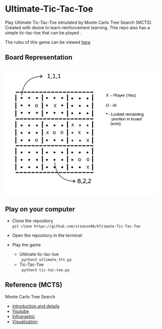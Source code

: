 # Ultimate-Tic-Tac-Toe
Play Ultimate Tic-Tac-Toe simulated by Monte Carlo Tree Search (MCTS). Created with desire to learn reinforcement learning. 
This repo also has a simple tic-tac-toe that can be played .

The rules of this game can be viewed [here](http://mathwithbaddrawings.com/2013/06/16/ultimate-tic-tac-toe/)

## Board Representation
![alt text](https://github.com/stimson06/Ultimate-Tic-Tac-Toe/blob/master/Board_details.png)

## Play on your computer
* Clone the repository \
```git clone https://github.com/stimson06/Ultimate-Tic-Tac-Toe```

* Open the repository in the terminal
* Play the game
  - Ultimate tic-tac-toe\
    ``` python3 ultimate_ttt.py```
  - Tic-Tac-Toe\
    ``` python3 tic-tac-toe.py```
 
 ## Reference (MCTS)
 Monte Carlo Tree Search
  - [Introduction and details](http://jeffbradberry.com/posts/2015/09/intro-to-monte-carlo-tree-search/)
  - [Youtube](https://www.youtube.com/watch?v=hmQogtp6-fs)
  - [Infographic](https://medium.com/applied-data-science/alphago-zero-explained-in-one-diagram-365f5abf67e0)
  - [Visualization](https://vgarciasc.github.io/mcts-viz/)
